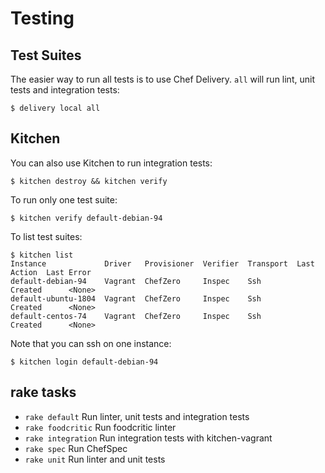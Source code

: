 # Testing

## Test Suites

The easier way to run all tests is to use Chef Delivery.
`all` will run lint, unit tests and integration tests:

```
$ delivery local all
```

## Kitchen

You can also use Kitchen to run integration tests:

```
$ kitchen destroy && kitchen verify
```

To run only one test suite:

```
$ kitchen verify default-debian-94
```

To list test suites:
```
$ kitchen list
Instance             Driver   Provisioner  Verifier  Transport  Last Action  Last Error
default-debian-94    Vagrant  ChefZero     Inspec    Ssh        Created      <None>
default-ubuntu-1804  Vagrant  ChefZero     Inspec    Ssh        Created      <None>
default-centos-74    Vagrant  ChefZero     Inspec    Ssh        Created      <None>
```

Note that you can ssh on one instance:
```
$ kitchen login default-debian-94
```

## rake tasks

 * `rake default` Run linter, unit tests and integration tests
 * `rake foodcritic` Run foodcritic linter
 * `rake integration` Run integration tests with kitchen-vagrant
 * `rake spec` Run ChefSpec
 * `rake unit` Run linter and unit tests
